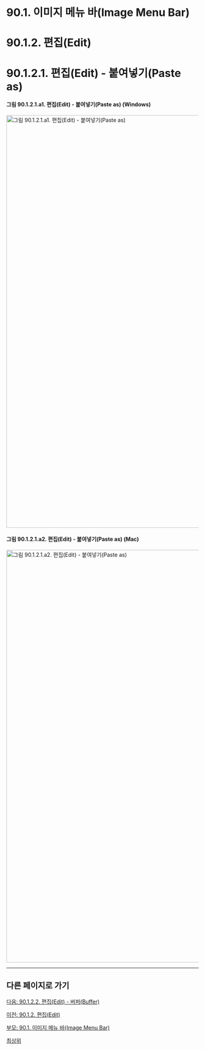 # 90.1. 이미지 메뉴 바(Image Menu Bar)
# 90.1.2. 편집(Edit)
# 90.1.2.1. 편집(Edit) - 붙여넣기(Paste as)

#### 그림 90.1.2.1.a1. 편집(Edit) - 붙여넣기(Paste as) (Windows)
<img width="1080" alt="그림 90.1.2.1.a1. 편집(Edit) - 붙여넣기(Paste as)" environment="MacOS:Sonoma 14.2.1 GIMP 2.10.36" src="https://github.com/wonder13662/gimp/assets/15767104/f03d967b-8e8c-4a9d-a5f7-25165d721b12">

#### 그림 90.1.2.1.a2. 편집(Edit) - 붙여넣기(Paste as) (Mac)
<img width="1080" alt="그림 90.1.2.1.a2. 편집(Edit) - 붙여넣기(Paste as)" environment="MacOS:Sonoma 14.2.1 GIMP 2.10.36" src="https://github.com/wonder13662/gimp/assets/15767104/7dc638a3-9bbe-4e55-9518-de228b60b2c1">

***

## 다른 페이지로 가기

[다음: 90.1.2.2. 편집(Edit) - 버퍼(Buffer)](./90-01-02-editx-02-buffer.md)

[이전: 90.1.2. 편집(Edit)](./90-01-02-edit.md)

[부모: 90.1. 이미지 메뉴 바(Image Menu Bar)](./90-01-00-image-menu-bar.md)

[최상위](./00-home.md)
